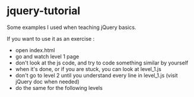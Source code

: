 jquery-tutorial
===============

Some examples I used when teaching jQuery basics.

If you want to use it as an exercise :
* open index.html
* go and watch level 1 page
* don't look at the js code, and try to code something similar by yourself
* when it's done, or if you are stuck, you can look at level_1.js
* don't go to level 2 until you understand every line in level_1.js (visit jQuery doc when needed)
* do the same for the following levels

